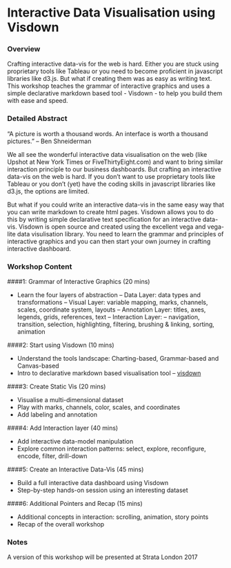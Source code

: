 # Interactive Data Visualisation using Visdown

### Overview

Crafting interactive data-vis for the web is hard. Either you are stuck using proprietary tools like Tableau or you need to become proficient in javascript libraries like d3.js. But what if creating them was as easy as writing text. This workshop teaches the grammar of interactive graphics and uses a simple declarative markdown based tool - Visdown - to help you build them with ease and speed.

### Detailed Abstract

“A picture is worth a thousand words. An interface is worth a thousand pictures.” – Ben Shneiderman

We all see the wonderful interactive data visualisation on the web (like Upshot at New York Times or FiveThirtyEight.com) and want to bring similar interaction principle to our business dashboards. But crafting an interactive data-vis on the web is hard. If you don’t want to use proprietary tools like Tableau or you don’t (yet) have the coding skills in javascript libraries like d3.js, the options are limited.

But what if you could write an interactive data-vis in the same easy way that you can write markdown to create html pages. Visdown allows you to do this by writing simple declarative text specification for an interactive data-vis. Visdown is open source and created using the excellent vega and vega-lite data visulisation library. You need to learn the grammar and principles of interactive graphics and you can then start your own journey in crafting interactive dashboard.

### Workshop Content

####1: Grammar of Interactive Graphics (20 mins)
- Learn the four layers of abstraction 
– Data Layer: data types and transformations
– Visual Layer: variable mapping, marks, channels, scales, coordinate system, layouts
– Annotation Layer: titles, axes, legends, grids, references, text
– Interaction Layer: – navigation, transition, selection, highlighting, filtering, brushing & linking, sorting, animation

####2: Start using Visdown (10 mins)
- Understand the tools landscape: Charting-based, Grammar-based and Canvas-based
- Intro to declarative markdown based visualisation tool – [visdown](http://visdown.amitkaps.com)

####3: Create Static Vis (20 mins)
- Visualise a multi-dimensional dataset
- Play with marks, channels, color, scales, and coordinates 
- Add labeling and annotation

####4: Add Interaction layer (40 mins)
- Add interactive data-model manipulation 
- Explore common interaction patterns: select, explore, reconfigure, encode, filter, drill-down

####5: Create an Interactive Data-Vis (45 mins)
- Build a full interactive data dashboard using Visdown
- Step-by-step hands-on session using an interesting dataset

####6: Additional Pointers and Recap (15 mins)
- Additional concepts in interaction: scrolling, animation, story points
- Recap of the overall workshop

### Notes
A version of this workshop will be presented at Strata London 2017
